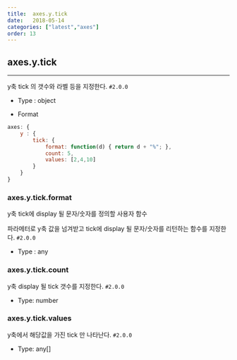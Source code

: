 ```yaml
---
title:  axes.y.tick
date:   2018-05-14
categories: ["latest","axes"]
order: 13
---
```


## axes.y.tick
---

y축 tick 의 갯수와 라벨 등을 지정한다.
`#2.0.0`

* Type : object

* Format
```javascript
axes: {
	y : {
		tick: {
			format: function(d) { return d + "%"; },
			count: 5,
			values: [2,4,10]
		}
	}
}
```

### axes.y.tick.format

y축 tick에 display 될 문자/숫자를 정의할 사용자 함수

파라메터로 y축 값을 넘겨받고 tick에 display 될  문자/숫자를 리턴하는 함수를 지정한다.
`#2.0.0`

* Type : any


### axes.y.tick.count

y축 display 될 tick 갯수를 지정한다.
`#2.0.0`

* Type: number


### axes.y.tick.values

y축에서 해당값을 가진 tick 만 나타난다.
`#2.0.0`

* Type: any[]
